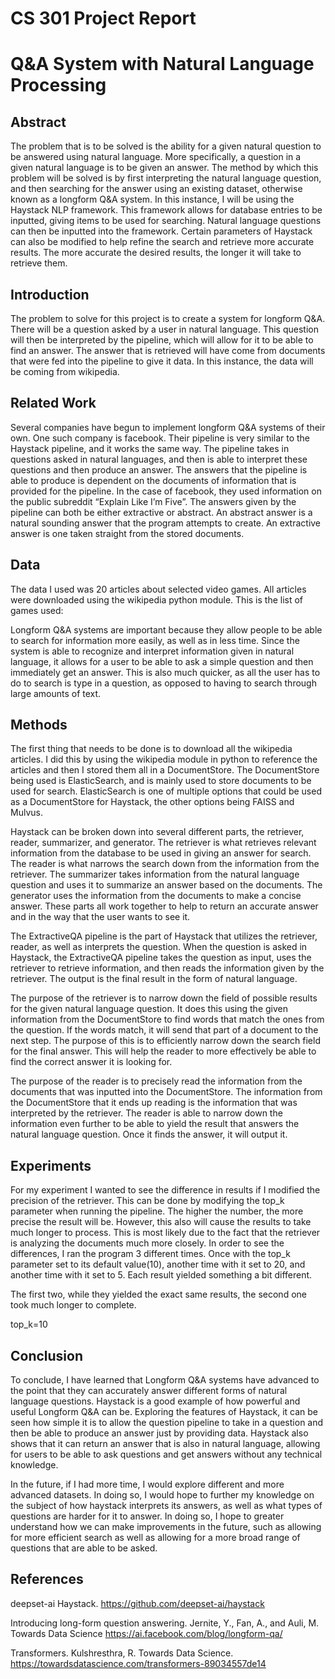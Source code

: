 # CS 301 Project Report

# Q&A System with Natural Language Processing


## Abstract

The problem that is to be solved is the ability for a given natural question to be answered using natural language. More specifically, a question in a given natural language is to be given an answer. The method by which this problem will be solved is by first interpreting the natural language question, and then searching for the answer using an existing dataset, otherwise known as a longform Q&A system. In this instance, I will be using the Haystack NLP framework. This framework allows for database entries to be inputted, giving items to be used for searching. Natural language questions can then be inputted into the framework. Certain parameters of Haystack can also be modified to help refine the search and retrieve more accurate results. The more accurate the desired results, the longer it will take to retrieve them.

## Introduction

The problem to solve for this project is to create a system for longform Q&A. There will be a question asked by a user in natural language. This question will then be interpreted by the pipeline, which will allow for it to be able to find an answer. The answer that is retrieved will have come from documents that were fed into the pipeline to give it data. In this instance, the data will be coming from wikipedia.

## Related Work
Several companies have begun to implement longform Q&A systems of their own. One such company is facebook. Their pipeline is very similar to the Haystack pipeline, and it works the same way. The pipeline takes in questions asked in natural languages, and then is able to interpret these questions and then produce an answer. The answers that the pipeline is able to produce is dependent on the documents of information that is provided for the pipeline. In the case of facebook, they used information on the public subreddit “Explain Like I’m Five”. The answers given by the pipeline can both be either extractive or abstract. An abstract answer is a natural sounding answer that the program attempts to create. An extractive answer is one taken straight from the stored documents. 

## Data

The data I used was 20 articles about selected video games. All articles were downloaded using the wikipedia python module. This is the list of games used:

Longform Q&A systems are important because they allow people to be able to search for information more easily, as well as in less time. Since the system is able to recognize and interpret information given in natural language, it allows for a user to be able to ask a simple question and then immediately get an answer. This is also much quicker, as all the user has to do to search is type in a question, as opposed to having to search through large amounts of text. 

## Methods

The first thing that needs to be done is to download all the wikipedia articles. I did this by using the wikipedia module in python to reference the articles and then I stored them all in a DocumentStore. The DocumentStore being used is ElasticSearch, and is mainly used to store documents to be used for search. ElasticSearch is one of multiple options that could be used as a DocumentStore for Haystack, the other options being FAISS and Mulvus. 

Haystack can be broken down into several different parts, the retriever, reader, summarizer, and generator. The retriever is what retrieves relevant information from the database to be used in giving an answer for search. The reader is what narrows the search down from the information from the retriever. The summarizer takes information from the natural language question and uses it to summarize an answer based on the documents. The generator uses the information from the documents to make a concise answer. These parts all work together to help to return an accurate answer and in the way that the user wants to see it.

The ExtractiveQA pipeline is the part of Haystack that utilizes the retriever, reader, as well as interprets the question. When the question is asked in Haystack, the ExtractiveQA pipeline takes the question as input, uses the retriever to retrieve information, and then reads the information given by the retriever. The output is the final result in the form of natural language.

The purpose of the retriever is to narrow down the field of possible results for the given natural language question. It does this using the given information from the DocumentStore to find words that match the ones from the question. If the words match, it will send that part of a document to the next step. The purpose of this is to efficiently narrow down the search field for the final answer. This will help the reader to more effectively be able to find the correct answer it is looking for.

The purpose of the reader is to precisely read the information from the documents that was inputted into the DocumentStore. The information from the DocumentStore that it ends up reading is the information that was interpreted by the retriever. The reader is able to narrow down the information even further to be able to yield the result that answers the natural language question. Once it finds the answer, it will output it.

## Experiments
For my experiment I wanted to see the difference in results if I modified the precision of the retriever. This can be done by modifying the top_k parameter when running the pipeline. The higher the number, the more precise the result will be. However, this also will cause the results to take much longer to process. This is most likely due to the fact that the retriever is analyzing the documents much more closely. In order to see the differences, I ran the program 3 different times. Once with the top_k parameter set to its default value(10), another time with it set to 20, and another time with it set to 5. Each result yielded something a bit different. 

The first two, while they yielded the exact same results, the second one took much longer to complete.

top_k=10

## Conclusion
To conclude, I have learned that Longform Q&A systems have advanced to the point that they can accurately answer different forms of natural language questions. Haystack is a good example of how powerful and useful Longform Q&A can be.  Exploring the features of Haystack, it can be seen how simple it is to allow the question pipeline to take in a question and then be able to produce an answer just by providing data. Haystack also shows that it can return an answer that is also in natural language, allowing for users to be able to ask questions and get answers without any technical knowledge.

In the future, if I had more time, I would explore different and more advanced datasets. In doing so, I would hope to further my knowledge on the subject of how haystack interprets its answers, as well as what types of questions are harder for it to answer. In doing so, I hope to greater understand how we can make improvements in the future, such as allowing for more efficient search as well as allowing for a more broad range of questions that are able to be asked.

## References

deepset-ai Haystack. https://github.com/deepset-ai/haystack

Introducing long-form question answering. Jernite, Y., Fan, A., and Auli, M. Towards Data Science https://ai.facebook.com/blog/longform-qa/

Transformers. Kulshresthra, R. Towards Data Science. https://towardsdatascience.com/transformers-89034557de14
